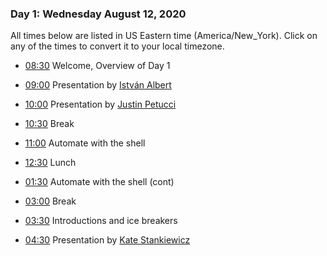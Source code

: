 
### Day 1: Wednesday August 12, 2020

All times below are listed in US Eastern time (America/New_York). Click on any
of the times to convert it to your local timezone.

- [08:30](https://arewemeetingyet.com/New%20York/2020-08-12/08:30/Overview%20of%20Day%201)
Welcome, Overview of Day 1

- [09:00](https://arewemeetingyet.com/New%20York/2020-08-12/09:00/Overview%20of%20Day%201)
Presentation by [István Albert][istván]

- [10:00](https://arewemeetingyet.com/New%20York/2020-08-12/10:00/Overview%20of%20Day%201)
Presentation by [Justin Petucci][justin]

- [10:30](https://arewemeetingyet.com/New%20York/2020-08-12/10:30/Overview%20of%20Day%201)
Break

- [11:00](https://arewemeetingyet.com/New%20York/2020-08-12/11:00/Overview%20of%20Day%201)
Automate with the shell

- [12:30](https://arewemeetingyet.com/New%20York/2020-08-12/12:30/Overview%20of%20Day%201)
Lunch

- [01:30](https://arewemeetingyet.com/New%20York/2020-08-12/01:30/Overview%20of%20Day%201)
Automate with the shell (cont)

- [03:00](https://arewemeetingyet.com/New%20York/2020-08-12/03:00/Overview%20of%20Day%201)
Break

- [03:30](https://arewemeetingyet.com/New%20York/2020-08-12/03:30/Overview%20of%20Day%201)
Introductions and ice breakers

- [04:30](https://arewemeetingyet.com/New%20York/2020-08-12/04:30/Overview%20of%20Day%201)
Presentation by [Kate Stankiewicz][kate]

[istván]: https://science.psu.edu/index.php/bmb/people/iua1
[justin]: https://www.icds.psu.edu/computing-services/rise/rise-team-members/
[kate]: https://science.psu.edu/bio/people/khs18
